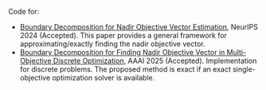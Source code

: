 Code for:
* [Boundary Decomposition for Nadir Objective Vector Estimation](https://openreview.net/forum?id=f829mkQMUg), NeurIPS 2024 (Accepted). This paper provides a general framework for approximating/exactly finding the nadir objective vector.
* [Boundary Decomposition for Finding Nadir Objective Vector in Multi-Objective Discrete Optimization](https://ojs.aaai.org/index.php/AAAI/article/view/34925), AAAI 2025 (Accepted). Implementation for discrete problems. The proposed method is exact if an exact single-objective optimization solver is available.
